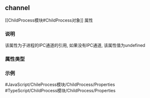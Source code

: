 ## channel

[[ChildProcess模块#ChildProcess对象]] 属性

### 说明
该属性为子进程的IPC通道的引用, 如果没有IPC通道, 该属性值为undefined

### 属性类型


### 示例


#JavaScript/ChileProcess模块/ChildProcess/Properties #TypeScript/ChildProcess模块/ChildProcess/Properties  